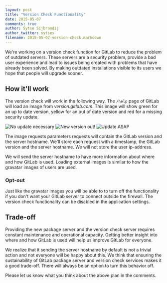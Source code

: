 ```yaml
---
layout: post
title: "Version Check Functionality"
date: 2015-05-07
comments: true
author: Sytse Sijbrandij
author_twitter: sytses
filename: 2015-05-07-version-check.markdown
---
```


We're working on a version check function for GitLab to reduce the problem of outdated servers.
These servers are a security problem, provide a bad user experience and
lead to issues being created with problems that have already been solved.
By making outdated installations visible to its users we hope that people will upgrade sooner.

<!--more-->

## How it'll work

The version check will work in the following way. The `/help` page of GitLab will
load an image from _version.gitlab.com_. This image will show green for an
up to date version, yellow for an out of date version and red for a missing security update.

![No update necessary](/images/version_check/green.png)
![New version out!](/images/version_check/orange.png)
![Update ASAP](/images/version_check/red.png)

The image requests parameters requests will contain the GitLab version and the server hostname.
We'll store each request with a timestamp, the GitLab version and the server hostname.
We will not store the user ip-address.

We will send the server hostname to have more information about where and how GitLab is used.
Loading external images is similar to how the gravatar images of users are used.

### Opt-out

Just like the gravatar images you will be able to to turn off the functionality
if you don't want your GitLab server to connect outside the firewall.
The version check functionality can be disabled in the application settings.

## Trade-off

Providing the new package server and the version check server requires
constant maintenance and operational capacity.
Getting better insight into where and how GitLab is used
will help us improve GitLab for everyone.

We realize that it sending the server
hostname by default is not a trivial action and not everyone will be happy about this.
We think that ensuring the sustainability of GitLab package server and
version check services makes it a good trade-off.
There will always be an option to turn this behavior off.

Please let us know what you think about the above plan in the comments.
